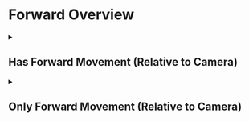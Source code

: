 # Forward Overview

<details>
<summary><h2>Has Forward Movement (Relative to Camera)</h2></summary>


<h3>🔵 Label Name:</h3>
<code>has_forward_wrt_camera</code>


<h3>📖 Definition:</h3>
Does the camera move forward (not zooming in) with respect to the initial frame?

<details>
<summary><h4> Question (Definition)</h4></summary>

- Does the camera move forward in space based on its starting position?

- Is the camera moving forward (not zooming in) with respect to itself, creating a noticeable parallax effect?

- Is the forward motion of the camera clear in this shot by comparing the start and end of the shot?

- Is the camera dollying in with respect to itself?

- Is the camera dollying forward with respect to itself?

</details>

<details>
<summary><h4> Alternative Question</h4></summary>

- Does the camera move forward (not zooming in)?

- Is the camera moving forward?

- Is there clear forward movement when comparing the start and end of the shot?

- Does the camera travel forward in space, rather than zooming in?

- Is the camera pushing forward through the space?

- Does the shot feature a clear forward motion of the camera?

- Is the camera’s movement progressing forward rather than backward?

- Is the forward motion of the camera clear in this shot?

- Does the camera travel forward in space, rather than zooming in?

- Is the camera advancing in the scene?

- Does the perspective shift forward rather than relying on zoom?

- Is the camera physically traveling forward instead of adjusting focal length?

- Is the camera advancing, creating a strong sense of depth?

</details>

<details>
<summary><h4> Prompt (Definition)</h4></summary>

- A video where the camera moves forward (not zooming in) with respect to the initial frame.

- A shot where the camera moves forward in space based on its starting position.

- A video where the camera moves forward (not zooming in) with respect to itself, creating a noticeable parallax effect.

- A scene where the forward motion of the camera is clear by comparing the start and end of the shot.

- The camera pushes in with respect to itself.

- The camera dollies forward with respect to itself.

- A video where the camera dollies forward with respect to itself.

</details>

<details>
<summary><h4> Alternative Prompt</h4></summary>

- A shot where the camera moves forward (not zooming in).

- A video where the camera is moving forward.

- The camera moves forward in space based on its starting position.

- The camera pushes forward through the space.

- The camera moves forward.

- Camera advances forward.

- A scene where there is clear forward movement when comparing the start and end of the shot.

- A video where the camera travels forward in space, rather than zooming in.

- A shot where the camera pushes forward through the space.

- A video where the shot features a clear forward motion of the camera.

- A scene where the camera’s movement progresses forward rather than backward.

- A video where the forward motion of the camera is clear.

- A shot where the camera travels forward in space rather than zooming in.

- A scene where the camera is advancing in the shot.

- A video where the perspective shifts forward rather than relying on zoom.

- A shot where the camera physically travels forward instead of adjusting focal length.

- A video where the camera advances, creating a strong sense of depth.

</details>

<h4>🟢 Positive:</h4>
<code>self.cam_motion.forward_cam is True</code>

<h4>🔴 Negative:</h4>
<code>self.cam_motion.forward_cam is False</code>

<details>
<summary><h4>🔴 Negative (Easy)</h4></summary>

- <b>moving_backward</b>: <code>self.cam_motion.backward_cam is True</code>

</details>

<details>
<summary><h4>🔴 Negative (Hard)</h4></summary>

- <b>zooming_in</b>: <code>self.cam_motion.zoom_in is True and self.cam_motion.forward_cam is False</code>

</details>

</details>

<details>
<summary><h2>Only Forward Movement (Relative to Camera)</h2></summary>


<h3>🔵 Label Name:</h3>
<code>only_forward_wrt_camera</code>


<h3>📖 Definition:</h3>
Does the camera move only forward (not zooming in) with respect to the initial frame?

<details>
<summary><h4> Question (Definition)</h4></summary>

- Is forward motion the only camera movement from the initial frame?

- Is there no other camera motion except forward movement relative to the initial frame?

- Does the camera move forward with respect to itself without any other movement or zooming?

- Is the camera only moving forward relative to the first frame?

- Is the camera only dollying in with respect to itself?

- Is the camera only dollying forward with respect to itself?

- Is the camera only pushing forward without zooming in relative to the first frame?

</details>

<details>
<summary><h4> Alternative Question</h4></summary>

- Is the camera only moving forward?

- Is the camera only moving forward (not zooming in) in the scene, creating a noticeable parallax effect?

- Is forward motion the only camera movement in this shot?

- Does the camera travel only forward in space, rather than zooming in?

- Is the camera exclusively moving forward relative to its initial position?

- Does the camera advance in a straight forward direction without any other motions?

- Is the only movement in this shot a forward motion?

- Is there no side, tilt, or zoom adjustments while moving forward?

- Does the camera progress ahead without any vertical or lateral changes?

- Does the tracking movement consist only of a forward push?

- Is the camera strictly advancing forward with no other motion applied?

- Does the shot feature only a single directional forward movement?

</details>

<details>
<summary><h4> Prompt (Definition)</h4></summary>

- A video where the camera moves only forward (not zooming in) with respect to the initial frame.

- A shot where the camera advances in space relative to its starting position without any additional motion.

- A video where the camera exclusively moves forward with respect to the initial frame, creating a noticeable parallax effect.

- A scene where the camera progresses forward with respect to itself without any lateral or vertical movement.

- The camera only dollying forward with respect to itself.

- The camera only pushes forward with respect to itself.

</details>

<details>
<summary><h4> Alternative Prompt</h4></summary>

- A shot where the camera moves forward with no additional movement type.

- The camera moves forward without incorporating other movement types.

- The camera dollies forward.

- The camera advances forward.

- Camera moves forward.

- A shot where the forward motion is the only movement present in the scene.

- A shot where the camera moves strictly forward without side-to-side or vertical adjustments.

- A video where the camera advances in a single direction without any motion complexity.

- A scene where the camera moves straight ahead without tilting or panning.

- A video where the camera strictly maintains forward movement with no deviation.

- A shot where the tracking movement is purely forward without other motions.

- A scene where the only motion is the camera pushing ahead in a single direction.

</details>

<h4>🟢 Positive:</h4>
<code>self.cam_motion.forward_cam is True and self.cam_motion.check_if_no_motion_cam(exclude=['forward_cam'])</code>

<h4>🔴 Negative:</h4>
<code>self.cam_motion.forward_cam is False or not self.cam_motion.check_if_no_motion_cam(exclude=['forward_cam'])</code>

<details>
<summary><h4>🔴 Negative (Easy)</h4></summary>

- <b>moving_backward</b>: <code>self.cam_motion.backward_cam is True</code>

- <b>only_moving_backward</b>: <code>self.cam_motion.backward_cam is True and self.cam_motion.check_if_no_motion_cam(exclude=['backward_cam'])</code>

</details>

<details>
<summary><h4>🔴 Negative (Hard)</h4></summary>

- <b>zooming_in</b>: <code>self.cam_motion.forward_cam is False and self.cam_motion.zoom_in is True</code>

- <b>compound_motion_with_forward</b>: <code>self.cam_motion.forward_cam is True and not self.cam_motion.check_if_no_motion_cam(exclude=['forward_cam'])</code>

</details>

</details>

